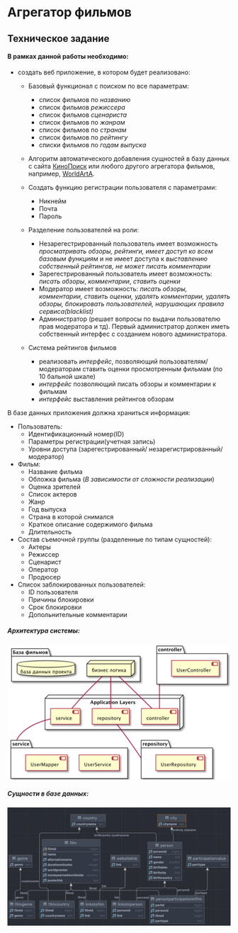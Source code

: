 # Агрегатор фильмов

## Техническое задание  

#### В рамках данной работы необходимо:
- создать веб приложение, в котором будет реализовано:
    - Базовый функционал с поиском по все параметрам:
        - список фильмов по *названию*
        - список фильмов *режиссера*
        - список фильмов *сценариста* 
        - список фильмов по *жанрам*
        - список фильмов по *странам*
        - список фильмов по *рейтингу*
        - списки фильмов по *годам выпуска* 
    - Алгоритм автоматического добавления сущностей в базу данных с сайта [КиноПоиск](https://www.kinopoisk.ru) или любого другого агрегатора фильмов, например, [WorldArtA](http://world-art.ru).

    - Создать функцию регистрации пользователя с параметрами:   
        - Никнейм
        - Почта
        - Пароль
    - Разделение пользователей на роли:
        - Незарегестрированный пользователь имеет возможность *просматривать обзоры, рейтинги, имеет доступ ко всем базовым функциям* и не имеет доступа к *выставлению собственный рейтингов, не может писать комментарии*
        - Зарегестрированный пользователь имеет возможность: *писать обзоры*, *комментарии*, *ставить оценки* 
        - Модератор имеет возможность: *писать обзоры, комментарии, ставить оценки, удалять комментарии, удалять обзоры, блокировать пользователей, нарушающих правила сервиса(blacklist)*
        - Администратор (решает вопросы по выдачи пользователю прав модератора и тд). Первый администратор должен иметь собственный интерфес с созданием нового администратора. 
    - Система рейтингов фильмов
        - реализовать *интерфейс*, позволяющий пользователям/модераторам ставить оценки просмотренным фильмам (по 10 бальной шкале)
        - *интерфейс* позволяющий писать обзоры и комментарии к фильмам
        - *интерфейс* выставления рейтингов обзорам

В базе данных приложения должна храниться информация:
- Пользователь:
    - Идентификационный номер(ID)
    - Параметры регистрации(учетная запись)
    - Уровни доступа (зарегестрированный/ незарегистрированный/ модератор)
- Фильм:
    - Название фильма
    - Обложка фильма (*В зависимости от сложности реализации*)
    - Оценка зрителей
    - Список актеров
    - Жанр
    - Год выпуска
    - Страна в которой снимался
    - Краткое описание содержимого фильма
    - Длительность
- Состав съемочной группы (разделенные по типам сущностей):
    - Актеры
    - Режиссер
    - Сценарист
    - Оператор
    - Продюсер
- Список заблокированных пользователей:
    - ID пользователя
    - Причины блокировки
    - Срок блокировки
    - Допольнительные комментарии

##### Архитектура системы:

![](./readme_photos/2022-03-04-23-22-10.png)

##### Сущности в базе данных:

![](./readme_photos/database.png)
